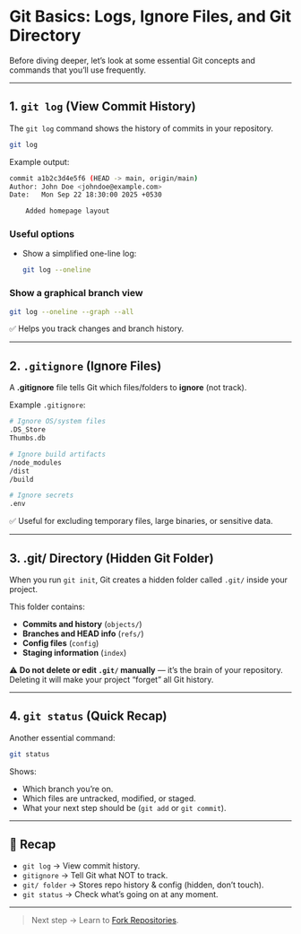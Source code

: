 # Git Basics: Logs, Ignore Files, and Git Directory

Before diving deeper, let’s look at some essential Git concepts and commands that you’ll use frequently.

---

## 1. `git log` (View Commit History)

The `git log` command shows the history of commits in your repository.

  ```bash
  git log
  ```

Example output:

  ```bash
  commit a1b2c3d4e5f6 (HEAD -> main, origin/main)
  Author: John Doe <johndoe@example.com>
  Date:   Mon Sep 22 18:30:00 2025 +0530
  
      Added homepage layout
  ```

### Useful options

- Show a simplified one-line log:

  ```bash
  git log --oneline
  ```

### Show a graphical branch view

  ```bash
  git log --oneline --graph --all
  ```

✅ Helps you track changes and branch history.

---

## 2. `.gitignore` (Ignore Files)

A **.gitignore** file tells Git which files/folders to **ignore** (not track).

Example `.gitignore`:

  ```bash
  # Ignore OS/system files
  .DS_Store
  Thumbs.db
  
  # Ignore build artifacts
  /node_modules
  /dist
  /build
  
  # Ignore secrets
  .env
  ```

✅ Useful for excluding temporary files, large binaries, or sensitive data.

---

## 3. .git/ Directory (Hidden Git Folder)

When you run `git init`, Git creates a hidden folder called `.git/` inside your project.

This folder contains:

- **Commits and history** (`objects/`)
- **Branches and HEAD info** (`refs/`)
- **Config files** (`config`)
- **Staging information** (`index`)

⚠️ **Do not delete or edit `.git/` manually** — it’s the brain of your repository.
Deleting it will make your project “forget” all Git history.

---

## 4. `git status` (Quick Recap)

Another essential command:

  ```bash
  git status
  ```

Shows:

- Which branch you’re on.
- Which files are untracked, modified, or staged.
- What your next step should be (`git add` or `git commit`).

---

## 🚀 Recap

- `git log` → View commit history.
- `gitignore` → Tell Git what NOT to track.
- `git/ folder` → Stores repo history & config (hidden, don’t touch).
- `git status` → Check what’s going on at any moment.

---

> Next step → Learn to [Fork Repositories](https://github.com/Akshat7garg/GitSnippets/blob/main/snippets/09_fork.md).
